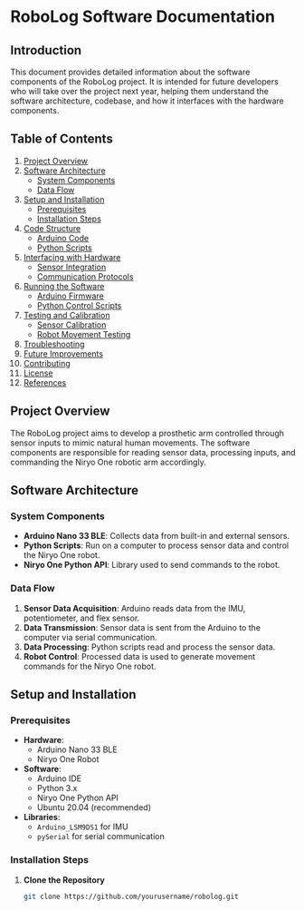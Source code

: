 # RoboLog Software Documentation

## Introduction

This document provides detailed information about the software components of the RoboLog project. It is intended for future developers who will take over the project next year, helping them understand the software architecture, codebase, and how it interfaces with the hardware components.

## Table of Contents

1. [Project Overview](#project-overview)
2. [Software Architecture](#software-architecture)
   - [System Components](#system-components)
   - [Data Flow](#data-flow)
3. [Setup and Installation](#setup-and-installation)
   - [Prerequisites](#prerequisites)
   - [Installation Steps](#installation-steps)
4. [Code Structure](#code-structure)
   - [Arduino Code](#arduino-code)
   - [Python Scripts](#python-scripts)
5. [Interfacing with Hardware](#interfacing-with-hardware)
   - [Sensor Integration](#sensor-integration)
   - [Communication Protocols](#communication-protocols)
6. [Running the Software](#running-the-software)
   - [Arduino Firmware](#arduino-firmware)
   - [Python Control Scripts](#python-control-scripts)
7. [Testing and Calibration](#testing-and-calibration)
   - [Sensor Calibration](#sensor-calibration)
   - [Robot Movement Testing](#robot-movement-testing)
8. [Troubleshooting](#troubleshooting)
9. [Future Improvements](#future-improvements)
10. [Contributing](#contributing)
11. [License](#license)
12. [References](#references)

## Project Overview

The RoboLog project aims to develop a prosthetic arm controlled through sensor inputs to mimic natural human movements. The software components are responsible for reading sensor data, processing inputs, and commanding the Niryo One robotic arm accordingly.

## Software Architecture

### System Components

- **Arduino Nano 33 BLE**: Collects data from built-in and external sensors.
- **Python Scripts**: Run on a computer to process sensor data and control the Niryo One robot.
- **Niryo One Python API**: Library used to send commands to the robot.

### Data Flow

1. **Sensor Data Acquisition**: Arduino reads data from the IMU, potentiometer, and flex sensor.
2. **Data Transmission**: Sensor data is sent from the Arduino to the computer via serial communication.
3. **Data Processing**: Python scripts read and process the sensor data.
4. **Robot Control**: Processed data is used to generate movement commands for the Niryo One robot.

## Setup and Installation

### Prerequisites

- **Hardware**:
  - Arduino Nano 33 BLE
  - Niryo One Robot
- **Software**:
  - Arduino IDE
  - Python 3.x
  - Niryo One Python API
  - Ubuntu 20.04 (recommended)
- **Libraries**:
  - `Arduino_LSM9DS1` for IMU
  - `pySerial` for serial communication

### Installation Steps

1. **Clone the Repository**

   ```bash
   git clone https://github.com/yourusername/robolog.git

